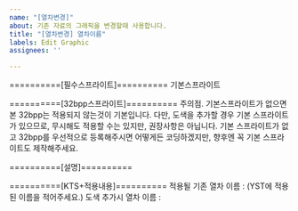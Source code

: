 ```yaml
---
name: "[열차변경]"
about: 기존 자료의 그래픽을 변경할때 사용합니다.
title: "[열차변경] 열차이름"
labels: Edit Graphic
assignees: ''

---
```


==========[필수스프라이트]==========
기본스프라이트

==========[32bpp스프라이트]==========
주의점. 기본스프라이트가 없으면 본 32bpp는 적용되지 않는것이 기본입니다.
다만, 도색을 추가할 경우 기본 스프라이트가 있으므로, 무시해도 적용할 수는 있지만, 권장사항은 아닙니다.
기본 스프라이트가 없고 32bpp를 우선적으로 등록해주시면 어떻게든 코딩하겠지만, 향후엔 꼭 기본 스프라이트도 제작해주세요.

==========[설명]==========

==========[KTS+적용내용]==========
적용될 기존 열차 이름 : (YST에 적용된 이름을 적어주세요.)
도색 추가시 열차 이름 : 
